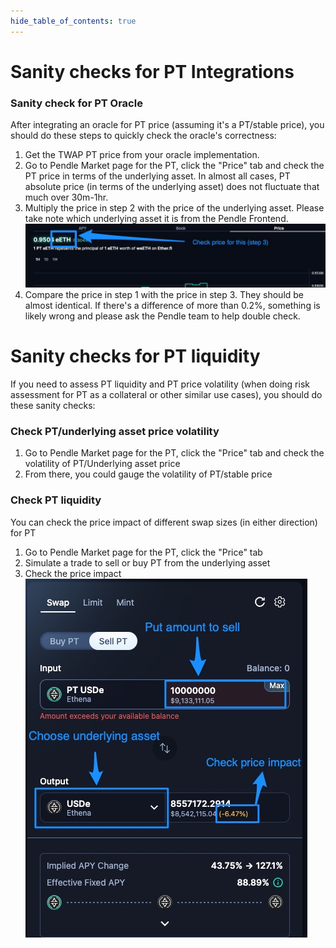 ```yaml
---
hide_table_of_contents: true
---
```


# Sanity checks for PT Integrations

### Sanity check for PT Oracle
After integrating an oracle for PT price (assuming it's a PT/stable price), you should do these steps to quickly check the oracle's correctness:
1. Get the TWAP PT price from your oracle implementation.
2. Go to Pendle Market page for the PT, click the "Price" tab and check the PT price in terms of the underlying asset. In almost all cases, PT absolute price (in terms of the underlying asset) does not fluctuate that much over 30m-1hr.
3. Multiply the price in step 2 with the price of the underlying asset. Please take note which underlying asset it is from the Pendle Frontend.
![Step 3](/img/checkPtPrice.jpg "Step 3")
4. Compare the price in step 1 with the price in step 3. They should be almost identical. If there's a difference of more than 0.2%, something is likely wrong and please ask the Pendle team to help double check.

# Sanity checks for PT liquidity
If you need to assess PT liquidity and PT price volatility (when doing risk assessment for PT as a collateral or other similar use cases), you should do these sanity checks:
### Check PT/underlying asset price volatility
1. Go to Pendle Market page for the PT, click the "Price" tab and check the volatility of PT/Underlying asset price
2. From there, you could gauge the volatility of PT/stable price

### Check PT liquidity
You can check the price impact of different swap sizes (in either direction) for PT
1. Go to Pendle Market page for the PT, click the "Price" tab
2. Simulate a trade to sell or buy PT from the underlying asset
3. Check the price impact
![Check price impact](/img/PTPriceImpact.jpg "Check price impact")
